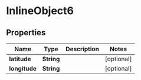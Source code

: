 

# InlineObject6

## Properties

Name | Type | Description | Notes
------------ | ------------- | ------------- | -------------
**latitude** | **String** |  |  [optional]
**longitude** | **String** |  |  [optional]



